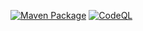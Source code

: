 [![Maven Package](https://github.com/SmartGecko44/Spigot-Admin-Toys/actions/workflows/maven-publish.yml/badge.svg?branch=master)](https://github.com/SmartGecko44/Spigot-Admin-Toys/actions/workflows/maven-publish.yml)
[![CodeQL](https://github.com/SmartGecko44/Spigot-Admin-Toys/actions/workflows/github-code-scanning/codeql/badge.svg)](https://github.com/SmartGecko44/Spigot-Admin-Toys/actions/workflows/github-code-scanning/codeql)
